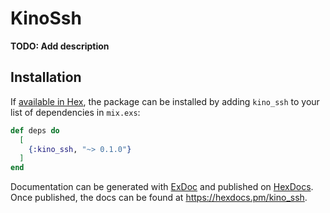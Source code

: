 # KinoSsh

**TODO: Add description**

## Installation

If [available in Hex](https://hex.pm/docs/publish), the package can be installed
by adding `kino_ssh` to your list of dependencies in `mix.exs`:

```elixir
def deps do
  [
    {:kino_ssh, "~> 0.1.0"}
  ]
end
```

Documentation can be generated with [ExDoc](https://github.com/elixir-lang/ex_doc)
and published on [HexDocs](https://hexdocs.pm). Once published, the docs can
be found at <https://hexdocs.pm/kino_ssh>.

